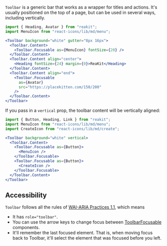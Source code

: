 `Toolbar` is a generic bar that works as a wrapper for titles and actions. It's usually positioned on the top of a page, but can be used in several ways, including vertically.

```jsx
import { Heading, Avatar } from "reakit";
import MenuIcon from "react-icons/lib/md/menu";

<Toolbar background="white" gutter="8px 16px">
  <Toolbar.Content>
    <Toolbar.Focusable as={MenuIcon} fontSize={20} />
  </Toolbar.Content>
  <Toolbar.Content align="center">
    <Heading fontSize={24} margin={0}>ReaKit</Heading>
  </Toolbar.Content>
  <Toolbar.Content align="end">
    <Toolbar.Focusable
      as={Avatar}
      src="https://placekitten.com/150/200"
    />
  </Toolbar.Content>
</Toolbar>
```

If you pass in a `vertical` prop, the toolbar content will be vertically aligned:

```jsx
import { Button, Heading, Link } from "reakit";
import MenuIcon from "react-icons/lib/md/menu";
import CreateIcon from "react-icons/lib/md/create";

<Toolbar background="white" vertical>
  <Toolbar.Content>
    <Toolbar.Focusable as={Button}>
      <MenuIcon />
    </Toolbar.Focusable>
    <Toolbar.Focusable as={Button}>
      <CreateIcon />
    </Toolbar.Focusable>
  </Toolbar.Content>
</Toolbar>
```

## Accessibility

`Toolbar` follows all the rules of [WAI-ARIA Practices 1.1](https://www.w3.org/TR/wai-aria-practices-1.1/#toolbar), which means

- It has `role="toolbar"`.
- You can use the arrow keys to change focus between [ToolbarFocusable](ToolbarFocusable.md) components.
- It'll remember the last focused element. That is, when moving focus back to Toolbar, it'll select the element that was focused before you left.
